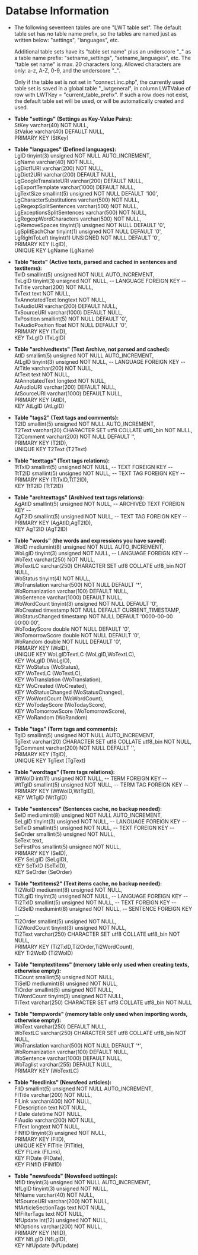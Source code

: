 Databse Information
===================

*   The following seventeen tables are one "LWT table set". The default table set has no table name prefix, so the tables are named just as written below: "settings", "languages", etc.  
      
    Additional table sets have its "table set name" plus an underscore "\_" as a table name prefix: "setname\_settings", "setname\_languages", etc. The "table set name" is max. 20 characters long. Allowed characters are only: a-z, A-Z, 0-9, and the underscore "\_".  
      
    Only if the table set is not set in "connect.inc.php", the currently used table set is saved in a global table "\_lwtgeneral", in column LWTValue of row with LWTKey = "current\_table\_prefix". If such a row does not exist, the default table set will be used, or will be automatically created and used.  
      
    
*   **Table "settings" (Settings as Key-Value Pairs):**  
    StKey varchar(40) NOT NULL,  
    StValue varchar(40) DEFAULT NULL,  
    PRIMARY KEY (StKey)  
      
    
*   **Table "languages" (Defined languages):**  
    LgID tinyint(3) unsigned NOT NULL AUTO\_INCREMENT,  
    LgName varchar(40) NOT NULL,  
    LgDict1URI varchar(200) NOT NULL,  
    LgDict2URI varchar(200) DEFAULT NULL,  
    LgGoogleTranslateURI varchar(200) DEFAULT NULL,  
    LgExportTemplate varchar(1000) DEFAULT NULL,  
    LgTextSize smallint(5) unsigned NOT NULL DEFAULT '100',  
    LgCharacterSubstitutions varchar(500) NOT NULL,  
    LgRegexpSplitSentences varchar(500) NOT NULL,  
    LgExceptionsSplitSentences varchar(500) NOT NULL,  
    LgRegexpWordCharacters varchar(500) NOT NULL,  
    LgRemoveSpaces tinyint(1) unsigned NOT NULL DEFAULT '0',  
    LgSplitEachChar tinyint(1) unsigned NOT NULL DEFAULT '0',  
    LgRightToLeft tinyint(1) UNSIGNED NOT NULL DEFAULT '0',  
    PRIMARY KEY (LgID),  
    UNIQUE KEY LgName (LgName)  
      
    
*   **Table "texts" (Active texts, parsed and cached in sentences and textitems):**  
    TxID smallint(5) unsigned NOT NULL AUTO\_INCREMENT,  
    TxLgID tinyint(3) unsigned NOT NULL, -- LANGUAGE FOREIGN KEY --  
    TxTitle varchar(200) NOT NULL,  
    TxText text NOT NULL,  
    TxAnnotatedText longtext NOT NULL,  
    TxAudioURI varchar(200) DEFAULT NULL,  
    TxSourceURI varchar(1000) DEFAULT NULL,  
    TxPosition smallint(5) NOT NULL DEFAULT '0',  
    TxAudioPosition float NOT NULL DEFAULT '0',  
    PRIMARY KEY (TxID),  
    KEY TxLgID (TxLgID)  
      
    
*   **Table "archivedtexts" (Text Archive, not parsed and cached):**  
    AtID smallint(5) unsigned NOT NULL AUTO\_INCREMENT,  
    AtLgID tinyint(3) unsigned NOT NULL, -- LANGUAGE FOREIGN KEY --  
    AtTitle varchar(200) NOT NULL,  
    AtText text NOT NULL,  
    AtAnnotatedText longtext NOT NULL,  
    AtAudioURI varchar(200) DEFAULT NULL,  
    AtSourceURI varchar(1000) DEFAULT NULL,  
    PRIMARY KEY (AtID),  
    KEY AtLgID (AtLgID)  
      
    
*   **Table "tags2" (Text tags and comments):**  
    T2ID smallint(5) unsigned NOT NULL AUTO\_INCREMENT,  
    T2Text varchar(20) CHARACTER SET utf8 COLLATE utf8\_bin NOT NULL,  
    T2Comment varchar(200) NOT NULL DEFAULT '',  
    PRIMARY KEY (T2ID),  
    UNIQUE KEY T2Text (T2Text)  
      
    
*   **Table "texttags" (Text tags relations):**  
    TtTxID smallint(5) unsigned NOT NULL, -- TEXT FOREIGN KEY --  
    TtT2ID smallint(5) unsigned NOT NULL, -- TEXT TAG FOREIGN KEY --  
    PRIMARY KEY (TtTxID,TtT2ID),  
    KEY TtT2ID (TtT2ID)  
      
    
*   **Table "archtexttags" (Archived text tags relations):**  
    AgAtID smallint(5) unsigned NOT NULL, -- ARCHIVED TEXT FOREIGN KEY --  
    AgT2ID smallint(5) unsigned NOT NULL, -- TEXT TAG FOREIGN KEY --  
    PRIMARY KEY (AgAtID,AgT2ID),  
    KEY AgT2ID (AgT2ID)  
      
    
*   **Table "words" (the words and expressions you have saved):**  
    WoID mediumint(8) unsigned NOT NULL AUTO\_INCREMENT,  
    WoLgID tinyint(3) unsigned NOT NULL, -- LANGUAGE FOREIGN KEY --  
    WoText varchar(250) NOT NULL,  
    WoTextLC varchar(250) CHARACTER SET utf8 COLLATE utf8\_bin NOT NULL,  
    WoStatus tinyint(4) NOT NULL,  
    WoTranslation varchar(500) NOT NULL DEFAULT '\*',  
    WoRomanization varchar(100) DEFAULT NULL,  
    WoSentence varchar(1000) DEFAULT NULL,  
    WoWordCount tinyint(3) unsigned NOT NULL DEFAULT '0',  
    WoCreated timestamp NOT NULL DEFAULT CURRENT\_TIMESTAMP,  
    WoStatusChanged timestamp NOT NULL DEFAULT '0000-00-00 00:00:00',  
    WoTodayScore double NOT NULL DEFAULT '0',  
    WoTomorrowScore double NOT NULL DEFAULT '0',  
    WoRandom double NOT NULL DEFAULT '0',  
    PRIMARY KEY (WoID),  
    UNIQUE KEY WoLgIDTextLC (WoLgID,WoTextLC),  
    KEY WoLgID (WoLgID),  
    KEY WoStatus (WoStatus),  
    KEY WoTextLC (WoTextLC),  
    KEY WoTranslation (WoTranslation),  
    KEY WoCreated (WoCreated),  
    KEY WoStatusChanged (WoStatusChanged),  
    KEY WoWordCount (WoWordCount),  
    KEY WoTodayScore (WoTodayScore),  
    KEY WoTomorrowScore (WoTomorrowScore),  
    KEY WoRandom (WoRandom)  
      
    
*   **Table "tags" (Term tags and comments):**  
    TgID smallint(5) unsigned NOT NULL AUTO\_INCREMENT,  
    TgText varchar(20) CHARACTER SET utf8 COLLATE utf8\_bin NOT NULL,  
    TgComment varchar(200) NOT NULL DEFAULT '',  
    PRIMARY KEY (TgID),  
    UNIQUE KEY TgText (TgText)  
      
    
*   **Table "wordtags" (Term tags relations):**  
    WtWoID int(11) unsigned NOT NULL, -- TERM FOREIGN KEY --  
    WtTgID smallint(5) unsigned NOT NULL, -- TERM TAG FOREIGN KEY --  
    PRIMARY KEY (WtWoID,WtTgID),  
    KEY WtTgID (WtTgID)  
      
    
*   **Table "sentences" (Sentences cache, no backup needed):**  
    SeID mediumint(8) unsigned NOT NULL AUTO\_INCREMENT,  
    SeLgID tinyint(3) unsigned NOT NULL, -- LANGUAGE FOREIGN KEY --  
    SeTxID smallint(5) unsigned NOT NULL, -- TEXT FOREIGN KEY --  
    SeOrder smallint(5) unsigned NOT NULL,  
    SeText text,  
    SeFirstPos smallint(5) unsigned NOT NULL,  
    PRIMARY KEY (SeID),  
    KEY SeLgID (SeLgID),  
    KEY SeTxID (SeTxID),  
    KEY SeOrder (SeOrder)  
      
    
*   **Table "textitems2" (Text items cache, no backup needed):**  
    Ti2WoID mediumint(8) unsigned NOT NULL,  
    Ti2LgID tinyint(3) unsigned NOT NULL, -- LANGUAGE FOREIGN KEY --  
    Ti2TxID smallint(5) unsigned NOT NULL, -- TEXT FOREIGN KEY --  
    Ti2SeID mediumint(8) unsigned NOT NULL, -- SENTENCE FOREIGN KEY --  
    Ti2Order smallint(5) unsigned NOT NULL,  
    Ti2WordCount tinyint(3) unsigned NOT NULL,  
    Ti2Text varchar(250) CHARACTER SET utf8 COLLATE utf8\_bin NOT NULL,  
    PRIMARY KEY (Ti2TxID,Ti2Order,Ti2WordCount),  
    KEY Ti2WoID (Ti2WoID)  
      
    
*   **Table "temptextitems" (memory table only used when creating texts, otherwise empty):**  
    TiCount smallint(5) unsigned NOT NULL,  
    TiSeID mediumint(8) unsigned NOT NULL,  
    TiOrder smallint(5) unsigned NOT NULL,  
    TiWordCount tinyint(3) unsigned NOT NULL,  
    TiText varchar(250) CHARACTER SET utf8 COLLATE utf8\_bin NOT NULL  
      
    
*   **Table "tempwords" (memory table only used when importing words, otherwise empty):**  
    WoText varchar(250) DEFAULT NULL,  
    WoTextLC varchar(250) CHARACTER SET utf8 COLLATE utf8\_bin NOT NULL,  
    WoTranslation varchar(500) NOT NULL DEFAULT '\*',  
    WoRomanization varchar(100) DEFAULT NULL,  
    WoSentence varchar(1000) DEFAULT NULL,  
    WoTaglist varchar(255) DEFAULT NULL,  
    PRIMARY KEY (WoTextLC)  
      
    
*   **Table "feedlinks" (Newsfeed articles):**  
    FlID smallint(5) unsigned NOT NULL AUTO\_INCREMENT,  
    FlTitle varchar(200) NOT NULL,  
    FlLink varchar(400) NOT NULL,  
    FlDescription text NOT NULL,  
    FlDate datetime NOT NULL,  
    FlAudio varchar(200) NOT NULL,  
    FlText longtext NOT NULL,  
    FlNfID tinyint(3) unsigned NOT NULL,  
    PRIMARY KEY (FlID),  
    UNIQUE KEY FlTitle (FlTitle),  
    KEY FlLink (FlLink),  
    KEY FlDate (FlDate),  
    KEY FlNfID (FlNfID)  
      
    
*   **Table "newsfeeds" (Newsfeed settings):**  
    NfID tinyint(3) unsigned NOT NULL AUTO\_INCREMENT,  
    NfLgID tinyint(3) unsigned NOT NULL,  
    NfName varchar(40) NOT NULL,  
    NfSourceURI varchar(200) NOT NULL,  
    NfArticleSectionTags text NOT NULL,  
    NfFilterTags text NOT NULL,  
    NfUpdate int(12) unsigned NOT NULL,  
    NfOptions varchar(200) NOT NULL,  
    PRIMARY KEY (NfID),  
    KEY NfLgID (NfLgID),  
    KEY NfUpdate (NfUpdate)